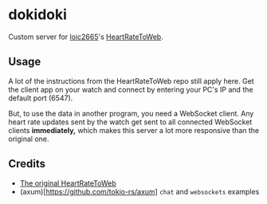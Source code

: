 # dokidoki

Custom server for [loic2665](https://github.com/loic2665)'s [HeartRateToWeb](https://github.com/loic2665/HeartRateToWeb).

## Usage

A lot of the instructions from the HeartRateToWeb repo still apply here. Get the client app on your watch and connect by entering your PC's IP and the default port (6547).

But, to use the data in another program, you need a WebSocket client.
Any heart rate updates sent by the watch get sent to all connected WebSocket clients **immediately,** which makes this server a lot more responsive than the original one.

## Credits

- [The original HeartRateToWeb](https://github.com/loic2665/HeartRateToWeb)
- (axum)[https://github.com/tokio-rs/axum] ``chat`` and ``websockets`` examples